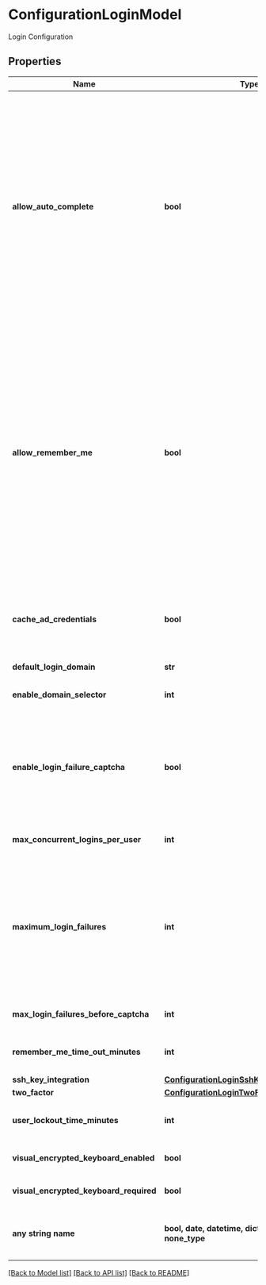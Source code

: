 # ConfigurationLoginModel

Login Configuration

## Properties
Name | Type | Description | Notes
------------ | ------------- | ------------- | -------------
**allow_auto_complete** | **bool** | Deprecated: AutoComplete is a feature provided by most web browsers to automatically remember and prefill forms for you.  This can be a great security concern since they typically do not save the data in a secure manner.  You can enable or disable web browser prefill on the Login screen by using this option. Will always return true. | [optional] 
**allow_remember_me** | **bool** | This option enables the \&quot;Remember Me\&quot; checkbox on the login screen.  When a user chooses to use \&quot;Remember Me\&quot;, an encrypted cookie will be set in their browser.  This will enable the user to revisit Secret Server without the need to log in.  This cookie will no longer be valid when the \&quot;Remember Me\&quot; period has expired and they will have to log in again | [optional] 
**cache_ad_credentials** | **bool** | Allows cached credentials to be used when Distributed Engine is unable to connect to Active Directory | [optional] 
**default_login_domain** | **str** | Default Login Domain | [optional] 
**enable_domain_selector** | **int** | Display the domain selector at login | [optional] 
**enable_login_failure_captcha** | **bool** | When this option is checked, the user will only have to complete a CAPTCHA if their login credentials are entered incorrectly a certain number of times | [optional] 
**max_concurrent_logins_per_user** | **int** | Maximum concurrent logins per user | [optional] 
**maximum_login_failures** | **int** | Set the number of login attempts allowed before a user is locked out of their account.  Once locked out, they will need a Secret Server administrator to reset their password and enable their account | [optional] 
**max_login_failures_before_captcha** | **int** | Maximum Login Failures Before CAPTCHA | [optional] 
**remember_me_time_out_minutes** | **int** | The number of minutes that you will be remembered | [optional] 
**ssh_key_integration** | [**ConfigurationLoginSshKeyIntegrationModel**](ConfigurationLoginSshKeyIntegrationModel.md) |  | [optional] 
**two_factor** | [**ConfigurationLoginTwoFactorModel**](ConfigurationLoginTwoFactorModel.md) |  | [optional] 
**user_lockout_time_minutes** | **int** | Number of minutes a User will be locked out for | [optional] 
**visual_encrypted_keyboard_enabled** | **bool** | Enable the Visual Keyboard for logins | [optional] 
**visual_encrypted_keyboard_required** | **bool** | Require the Visual Keyboard for logins | [optional] 
**any string name** | **bool, date, datetime, dict, float, int, list, str, none_type** | any string name can be used but the value must be the correct type | [optional]

[[Back to Model list]](../README.md#documentation-for-models) [[Back to API list]](../README.md#documentation-for-api-endpoints) [[Back to README]](../README.md)


